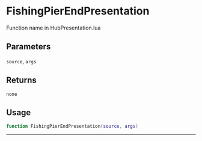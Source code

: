 # FishingPierEndPresentation
Function name in HubPresentation.lua
## Parameters
`source`, `args`
## Returns
`none`
## Usage
```lua
function FishingPierEndPresentation(source, args)
```
---
